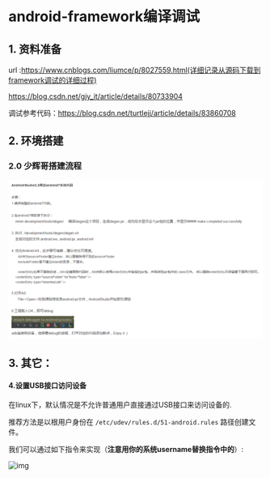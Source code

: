 # android-framework编译调试

## 1. 资料准备

url :https://www.cnblogs.com/liumce/p/8027559.html(详细记录从源码下载到framework调试的详细过程)

https://blog.csdn.net/gjy_it/article/details/80733904

调试参考代码：https://blog.csdn.net/turtlejj/article/details/83860708

## 2. 环境搭建

### 2.0 少辉哥搭建流程

![](2019-05-13-android-framework编译调试.assets/调试系统源码-少辉.png)



## 3. 其它：

#### 4.设置USB接口访问设备

在linux下，默认情况是不允许普通用户直接通过USB接口来访问设备的.

推荐方法是以根用户身份在 `/etc/udev/rules.d/51-android.rules` 路径创建文件。

我们可以通过如下指令来实现（**注意用你的系统username替换指令中的**）:

![img](http://mmbiz.qpic.cn/mmbiz_png/CvQa8Yf8vq1ibA4bX18sxZKvKhys8lz26edwENtzibc9Ycd0CSicHGGK0ibTMf1cTn95vUj2MYhqSCLHNxDujOE6fQ/0?wx_fmt=png)

